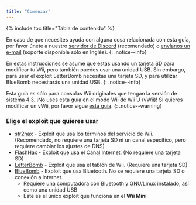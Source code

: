 ```yaml
---
title: "Comenzar"
---
```


{% include toc title="Tabla de contenido" %}

En caso de que necesites ayuda con alguna cosa relacionada con esta guía, por favor únete a nuestro [servidor de Discord](https://discord.gg/b4Y7jfD) (recomendado) o [envíanos un e-mail](mailto:support@riiconnect24.net) (soporte disponible sólo en Inglés).
{: .notice--info}

En estas instrucciones se asume que estás usando un tarjeta SD para modificar tu Wii, pero también puedes usar una unidad USB. Sin embargo, para usar el exploit LetterBomb necesitas una tarjeta SD, y para utilizar BlueBomb necesitarás una unidad USB.
{: .notice--info}

Esta guía es sólo para consolas Wii originales que tengan la versión de sistema 4.3. ¡No uses esta guía en el modo Wii de Wii U (vWii)! Si quieres modificar un vWii, por favor sigue [esta guía](https://wiiuguide.xyz/#/vwii-modding).
{: .notice--warning}

### Elige el exploit que quieres usar

- [str2hax](str2hax) - Exploit que usa los términos del servicio de Wii. (Recomendado, no requiere una tarjeta SD ni un canal específico, pero requiere cambiar los ajustes de DNS)
- [FlashHax](flashhax) - Exploit que usa el Canal Internet. (No requiere una tarjeta SD)
- [LetterBomb](letterbomb) - Exploit que usa el tablón de Wii. (Requiere una tarjeta SD)
- [BlueBomb](bluebomb) - Exploit que usa Bluetooth. No se requiere una tarjeta SD o conexión a internet.
    * Requiere una computadora con Bluetooth y GNU/Linux instalado, así como una unidad USB
    * Este es el único exploit que funciona en el **Wii Mini**

